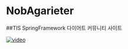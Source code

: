 # NobAgarieter
##TIS   SpringFramework 다이어트 커뮤니티 사이트

[![video](http://img.youtube.com/vi/F6eZcHsQyBk/0.jpg)](http://www.youtube.com/watch?v=F6eZcHsQyBk "")
